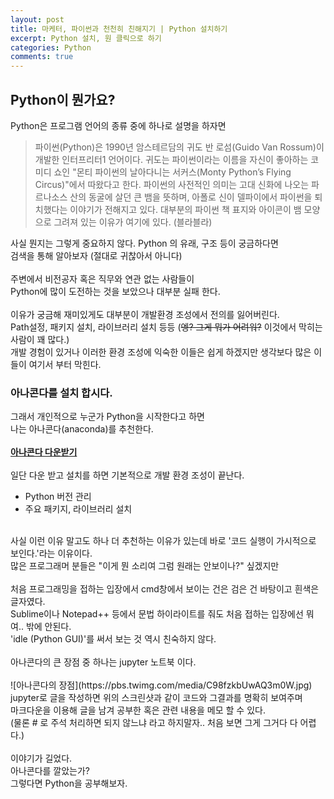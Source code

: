 ```yaml
---
layout: post
title: 마케터, 파이썬과 천천히 친해지기 | Python 설치하기
excerpt: Python 설치, 원 클릭으로 하기
categories: Python
comments: true
---
```


## Python이 뭔가요?

Python은 프로그램 언어의 종류 중에 하나로 설명을 하자면<br>

> 파이썬(Python)은 1990년 암스테르담의 귀도 반 로섬(Guido Van Rossum)이 개발한 인터프리터1 언어이다. 귀도는 파이썬이라는 이름을 자신이 좋아하는 코미디 쇼인 "몬티 파이썬의 날아다니는 서커스(Monty Python’s Flying Circus)"에서 따왔다고 한다. 파이썬의 사전적인 의미는 고대 신화에 나오는 파르나소스 산의 동굴에 살던 큰 뱀을 뜻하며, 아폴로 신이 델파이에서 파이썬을 퇴치했다는 이야기가 전해지고 있다. 대부분의 파이썬 책 표지와 아이콘이 뱀 모양으로 그려져 있는 이유가 여기에 있다. (블라블라)

사실 뭔지는 그렇게 중요하지 않다. Python 의 유래, 구조 등이 궁금하다면<br>
검색을 통해 알아보자 (절대로 귀찮아서 아니다)<br>
<br>
주변에서 비전공자 혹은 직무와 연관 없는 사람들이<br>
Python에 많이 도전하는 것을 보았으나 대부분 실패 한다.<br>
<br>
이유가 궁금해 재미있게도 대부분이 개발환경 조성에서 전의를 잃어버린다.<br>
Path설정, 패키지 설치, 라이브러리 설치 등등 (<del>엥? 그게 뭐가 어려워?</del> 이것에서 막히는 사람이 꽤 많다.)<br>
개발 경험이 있거나 이러한 환경 조성에 익숙한 이들은 쉽게 하겠지만 생각보다 많은 이들이 여기서 부터 막힌다.<br>

### 아나콘다를 설치 합시다.

그래서 개인적으로 누군가 Python을 시작한다고 하면<br>
나는 아나콘다(anaconda)를 추천한다.<br>
<br>
**[아나콘다 다운받기](https://anaconda.org/)**<br>
<br>
일단 다운 받고 설치를 하면 기본적으로 개발 환경 조성이 끝난다.<br>
* Python 버전 관리
* 주요 패키지, 라이브러리 설치

<br>
사실 이런 이유 말고도 하나 더 추천하는 이유가 있는데 바로 '코드 실행이 가시적으로 보인다.'라는 이유이다.<br>
많은 프로그래머 분들은 "이게 뭔 소리여 그럼 원래는 안보이나?" 싶겠지만<br>
<br>
처음 프로그래밍을 접하는 입장에서 cmd창에서 보이는 건은 검은 건 바탕이고 흰색은 글자였다.<br>
Sublime이나 Notepad++ 등에서 문법 하이라이트를 줘도 처음 접하는 입장에선 뭐여.. 밖에 안된다.<br>
'idle (Python GUI)'를 써서 보는 것 역시 친숙하지 않다.<br>
<br>
아나콘다의 큰 장점 중 하나는 jupyter 노트북 이다.<br>
<br>
![아나콘다의 장점](https://pbs.twimg.com/media/C98fzkbUwAQ3m0W.jpg)
<br>
jupyter로 글을 작성하면 위의 스크린샷과 같이 코드와 그결과를 명확히 보여주며<br>
마크다운을 이용해 글을 남겨 공부한 혹은 관련 내용을 메모 할 수 있다.<br>
(물론 # 로 주석 처리하면 되지 않느냐 라고 하지말자.. 처음 보면 그게 그거다 다 어렵다.)<br>
<br>
이야기가 길었다.<br>
아나콘다를 깔았는가?<br>
그렇다면 Python을 공부해보자.<br>
<br>
